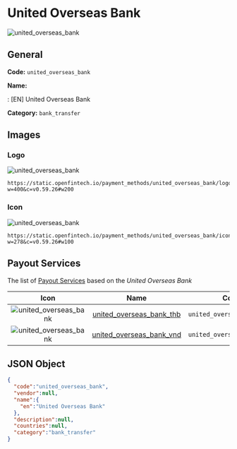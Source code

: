 
# United Overseas Bank 
![united_overseas_bank](https://static.openfintech.io/payment_methods/united_overseas_bank/logo.svg?w=400&c=v0.59.26#w200)  

## General 
**Code:** `united_overseas_bank` 
 
**Name:** 
 
:	[EN] United Overseas Bank 
 
**Category:** `bank_transfer` 
 

## Images 

### Logo 
![united_overseas_bank](https://static.openfintech.io/payment_methods/united_overseas_bank/logo.svg?w=400&c=v0.59.26#w200)  

```
https://static.openfintech.io/payment_methods/united_overseas_bank/logo.svg?w=400&c=v0.59.26#w200
```  

### Icon 
![united_overseas_bank](https://static.openfintech.io/payment_methods/united_overseas_bank/icon.svg?w=278&c=v0.59.26#w100)  

```
https://static.openfintech.io/payment_methods/united_overseas_bank/icon.svg?w=278&c=v0.59.26#w100
```  

## Payout Services 
 
The list of [Payout Services](/payout-services/) based on the _United Overseas Bank_ 

|Icon|Name|Code| 
|:---:|:---:|:---:| 
|![united_overseas_bank](https://static.openfintech.io/payout_methods/united_overseas_bank/icon.svg?w=278&c=v0.59.26#w40) |[united_overseas_bank_thb](/payout-services/united_overseas_bank_thb/)|`united_overseas_bank_thb`| 
|![united_overseas_bank](https://static.openfintech.io/payout_methods/united_overseas_bank/icon.svg?w=278&c=v0.59.26#w40) |[united_overseas_bank_vnd](/payout-services/united_overseas_bank_vnd/)|`united_overseas_bank_vnd`| 
 

## JSON Object 

```json
{
  "code":"united_overseas_bank",
  "vendor":null,
  "name":{
    "en":"United Overseas Bank"
  },
  "description":null,
  "countries":null,
  "category":"bank_transfer"
}
```  
